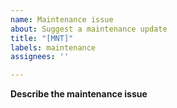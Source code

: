 ```yaml
---
name: Maintenance issue
about: Suggest a maintenance update
title: "[MNT]"
labels: maintenance
assignees: ''

---
```


**Describe the maintenance issue**

<!--
Tell us about maintenance that needs to be performed (e.g., CI/CD fixes/updates, update of dependency versions, repository maintenance, etc.). Make sure to clearly
indicate the files(s) impacted by the issue to make it easier
for contributors to implement the needed maintenance.
-->
